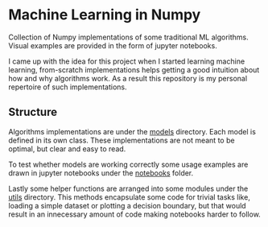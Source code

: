 # Machine Learning in Numpy

Collection of Numpy implementations of some traditional ML algorithms. Visual
examples are provided in the form of jupyter notebooks.


I came up with the idea for this project when I started learning machine learning,
from-scratch implementations helps getting a good intuition about how and why
algorithms work. As a result this repository is my personal repertoire of such
implementations.

## Structure

Algorithms implementations are under the [models](./models/) directory.
Each model is defined in its own class. These implementations are not meant to
be optimal, but clear and easy to read.

To test whether models are working correctly some usage examples are drawn in
jupyter notebooks under the [notebooks](./notebooks/) folder.

Lastly some helper functions are arranged into some modules under the [utils](./utils/)
directory. This methods encapsulate some code for trivial tasks like, loading a simple dataset or plotting a decision boundary, but that would result in an innecessary amount of code making notebooks harder to follow.
